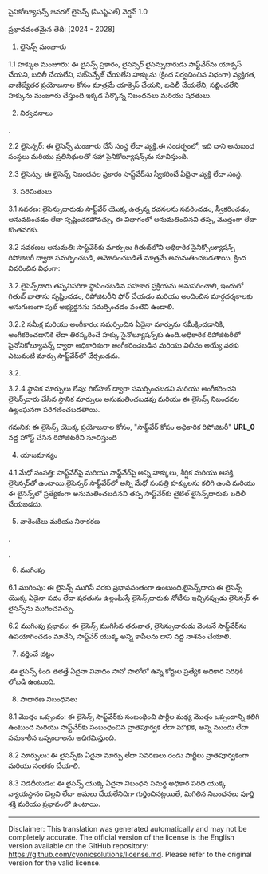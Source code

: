 సైనికోల్యూషన్స్ జనరల్ లైసెన్స్ (సిఎస్జిఎల్)
వెర్షన్ 1.0

ప్రభావవంతమైన తేదీ: [2024 - 2028]

1. లైసెన్స్ మంజూరు

1.1 హక్కుల మంజూరు: ఈ లైసెన్స్ ప్రకారం, లైసెన్సర్ లైసెన్సుదారుడు సాఫ్ట్‌వేర్‌ను యాక్సెస్ చేయని, బదిలీ చేయలేని, సబ్‌సెన్సేజ్ చేయలేని హక్కును (క్రింద నిర్వచించిన విధంగా) వ్యక్తిగత, వాణిజ్యేతర ప్రయోజనాల కోసం మాత్రమే యాక్సెస్ చేయని, బదిలీ చేయలేని, సబ్జించలేని హక్కును మంజూరు చేస్తుంది.ఇక్కడ పేర్కొన్న నిబంధనలు మరియు షరతులు.

2. నిర్వచనాలు

.

2.2 లైసెన్సర్: ఈ లైసెన్స్ మంజూరు చేసే సంస్థ లేదా వ్యక్తి.ఈ సందర్భంలో, ఇది దాని అనుబంధ సంస్థలు మరియు ప్రతినిధులతో సహా సైనికోల్యూషన్స్‌ను సూచిస్తుంది.

2.3 లైసెన్సు: ఈ లైసెన్స్ నిబంధనల ప్రకారం సాఫ్ట్‌వేర్‌ను స్వీకరించే ఏదైనా వ్యక్తి లేదా సంస్థ.

3. పరిమితులు

3.1 సవరణ: లైసెన్సుదారుడు సాఫ్ట్‌వేర్ యొక్క ఉత్పన్న రచనలను సవరించడం, స్వీకరించడం, అనువదించడం లేదా సృష్టించకపోవచ్చు, ఈ విభాగంలో అనుమతించినవి తప్ప, మొత్తంగా లేదా కొంతవరకు.

3.2 సవరణల అనుమతి: సాఫ్ట్‌వేర్‌కు మార్పులు గితుబ్‌లోని అధికారిక సైనిక్సోల్యూషన్స్ రిపోజిటరీ ద్వారా సమర్పించబడి, ఆమోదించబడితే మాత్రమే అనుమతించబడతాయి, క్రింద వివరించిన విధంగా:

3.2.లైసెన్స్‌దారు తప్పనిసరిగా స్థాపించబడిన సహకార ప్రక్రియను అనుసరించాలి, ఇందులో గితుబ్ ఖాతాను సృష్టించడం, రిపోజిటరీని ఫోర్ చేయడం మరియు అందించిన మార్గదర్శకాలకు అనుగుణంగా పుల్ అభ్యర్థనను సమర్పించడం వంటివి ఉండాలి.

3.2.2 సమీక్ష మరియు అంగీకారం: సమర్పించిన ఏదైనా మార్పును సమీక్షించడానికి, అంగీకరించడానికి లేదా తిరస్కరించే హక్కు సైనోల్యూషన్స్‌కు ఉంది.అధికారిక రిపోజిటరీలో సైనోనికోల్యూషన్స్ ద్వారా అధికారికంగా అంగీకరించబడిన మరియు విలీనం అయ్యే వరకు ఎటువంటి మార్పు సాఫ్ట్‌వేర్‌లో చేర్చబడదు.

3.2.

3.2.4 స్థానిక మార్పులు లేవు: గిట్‌హబ్ ద్వారా సమర్పించబడని మరియు అంగీకరించని లైసెన్స్‌దారు చేసిన స్థానిక మార్పులు అనుమతించబడవు మరియు ఈ లైసెన్స్ నిబంధనల ఉల్లంఘనగా పరిగణించబడతాయి.

గమనిక: ఈ లైసెన్స్ యొక్క ప్రయోజనాల కోసం, "సాఫ్ట్‌వేర్ కోసం అధికారిక రిపోజిటరీ" __URL_0__ వద్ద హోస్ట్ చేసిన రిపోజిటరీని సూచిస్తుంది

4. యాజమాన్యం

4.1 మేధో సంపత్తి: సాఫ్ట్‌వేర్‌పై మరియు సాఫ్ట్‌వేర్‌పై అన్ని హక్కులు, శీర్షిక మరియు ఆసక్తి లైసెన్సర్‌తో ఉంటాయి.లైసెన్సర్ సాఫ్ట్‌వేర్‌లో అన్ని మేధో సంపత్తి హక్కులను కలిగి ఉంది మరియు ఈ లైసెన్స్‌లో ప్రత్యేకంగా అనుమతించబడినవి తప్ప సాఫ్ట్‌వేర్‌కు టైటిల్ లైసెన్స్‌దారుకు బదిలీ చేయబడదు.

5. వారెంటీలు మరియు నిరాకరణ

.

.

6. ముగింపు

6.1 ముగింపు: ఈ లైసెన్స్ ముగిసే వరకు ప్రభావవంతంగా ఉంటుంది.లైసెన్స్‌దారు ఈ లైసెన్స్ యొక్క ఏదైనా పదం లేదా షరతును ఉల్లంఘిస్తే లైసెన్స్‌దారుకు నోటీసు ఇచ్చినప్పుడు లైసెన్సర్ ఈ లైసెన్స్‌ను ముగించవచ్చు.

6.2 ముగింపు ప్రభావం: ఈ లైసెన్స్ ముగిసిన తరువాత, లైసెన్సుదారుడు వెంటనే సాఫ్ట్‌వేర్‌ను ఉపయోగించడం మానేసి, సాఫ్ట్‌వేర్ యొక్క అన్ని కాపీలను దాని వద్ద నాశనం చేయాలి.

7. వర్తించే చట్టం

.ఈ లైసెన్స్ కింద తలెత్తే ఏదైనా వివాదం సావో పాలోలో ఉన్న కోర్టుల ప్రత్యేక అధికార పరిధికి లోబడి ఉంటుంది.

8. సాధారణ నిబంధనలు

8.1 మొత్తం ఒప్పందం: ఈ లైసెన్స్ సాఫ్ట్‌వేర్‌కు సంబంధించి పార్టీల మధ్య మొత్తం ఒప్పందాన్ని కలిగి ఉంటుంది మరియు సాఫ్ట్‌వేర్‌కు సంబంధించిన వ్రాతపూర్వక లేదా మౌఖిక, అన్ని ముందు లేదా సమకాలీన ఒప్పందాలను అధిగమిస్తుంది.

8.2 మార్పులు: ఈ లైసెన్స్‌కు ఏదైనా మార్పు లేదా సవరణలు రెండు పార్టీలు వ్రాతపూర్వకంగా మరియు సంతకం చేయాలి.

8.3 విడదీయడం: ఈ లైసెన్స్ యొక్క ఏదైనా నిబంధన సమర్థ అధికార పరిధి యొక్క న్యాయస్థానం చెల్లని లేదా అమలు చేయలేనిదిగా గుర్తించినట్లయితే, మిగిలిన నిబంధనలు పూర్తి శక్తి మరియు ప్రభావంలో ఉంటాయి.

---
Disclaimer: This translation was generated automatically and may not be completely accurate. The official version of the license is the English version available on the GitHub repository: https://github.com/cyonicsolutions/license.md. Please refer to the original version for the valid license.